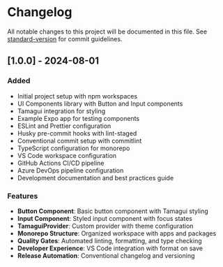 # Changelog

All notable changes to this project will be documented in this file. See [standard-version](https://github.com/conventional-changelog/standard-version) for commit guidelines.

## [1.0.0] - 2024-08-01

### Added

- Initial project setup with npm workspaces
- UI Components library with Button and Input components
- Tamagui integration for styling
- Example Expo app for testing components
- ESLint and Prettier configuration
- Husky pre-commit hooks with lint-staged
- Conventional commit setup with commitlint
- TypeScript configuration for monorepo
- VS Code workspace configuration
- GitHub Actions CI/CD pipeline
- Azure DevOps pipeline configuration
- Development documentation and best practices guide

### Features

- **Button Component**: Basic button component with Tamagui styling
- **Input Component**: Styled input component with focus states
- **TamaguiProvider**: Custom provider with theme configuration
- **Monorepo Structure**: Organized workspace with apps and packages
- **Quality Gates**: Automated linting, formatting, and type checking
- **Developer Experience**: VS Code integration with format on save
- **Release Automation**: Conventional changelog and versioning

